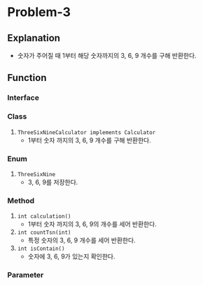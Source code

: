 # Problem-3

## Explanation
   - 숫자가 주어질 때 1부터 해당 숫자까지의 3, 6, 9 개수를 구해 반환한다.

## Function
### Interface

### Class
1. `ThreeSixNineCalculator implements Calculator`
   - 1부터 숫자 까지의 3, 6, 9 개수를 구해 반환한다.

### Enum
1. `ThreeSixNine`
   - 3, 6, 9를 저장한다.

### Method
1. `int calculation()` 
    - 1부터 숫자 까지의 3, 6, 9의 개수를 세어 반환한다.
2. `int countTsn(int)`
    - 특정 숫자의 3, 6, 9 개수를 세어 반환한다.
3. `int isContain()`
    - 숫자에 3, 6, 9가 있는지 확인한다.

### Parameter
